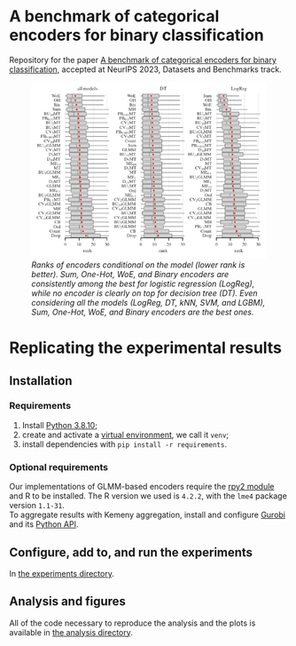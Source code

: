 # A benchmark of categorical encoders for binary classification

Repository for the paper [A benchmark of categorical encoders for binary classification](https://arxiv.org/abs/2307.09191), 
accepted at NeurIPS 2023, Datasets and Benchmarks track.

<figure>
  <img alt="Ranks of encoders" src="figures/encoder_ranks.png" title="Ranks">
  <figcaption><em>
        Ranks of encoders conditional on the model (lower rank is better).
        Sum, One-Hot, WoE, and Binary encoders are consistently among the best for logistic regression (LogReg), 
        while no encoder is clearly on top for decision tree (DT). 
        Even considering all the models (LogReg, DT, kNN, SVM, and LGBM), Sum, One-Hot, WoE, and Binary encoders are the best ones.
  </em></figcaption>
</figure>


# Replicating the experimental results

## Installation

### Requirements
1. Install [Python 3.8.10](https://www.python.org/downloads/release/python-3810/);
2. create and activate a [virtual environment](https://python.land/virtual-environments/virtualenv), we call it `venv`;
3. install dependencies with `pip install -r requirements`.

### Optional requirements
Our implementations of GLMM-based encoders require the [rpy2 module](https://pypi.org/project/rpy2/) and R to be installed.
The R version we used is `4.2.2`, with the `lme4` package version `1.1-31`.\
To aggregate results with Kemeny aggregation, install and configure [Gurobi](https://www.gurobi.com/) and its [Python API](https://pypi.org/project/gurobipy/).

## Configure, add to, and run the experiments
In [the experiments directory](https://github.com/DrCohomology/EncoderBenchmarking/tree/main/src).

## Analysis and figures
All of the code necessary to reproduce the analysis and the plots is available in [the analysis directory](https://github.com/DrCohomology/EncoderBenchmarking/tree/main/analysis).

[//]: # (## Aggregation strategy)

[//]: # (Modify `src.rank_utils.BaseAggregator` with a custom aggregation strategy: )

[//]: # (1. add the method, which operates on the `df` and `rf` dataframes, described in `src.rank_utils.BaseAggregator`;)

[//]: # (2. the method updates `self.aggrf` with a new column of scores for the ranking &#40;they do not have to be actual rankings&#41;)

[//]: # (3. add your method name and method to `self.supported_strategies` and `self.increasing`. The key of `self.increasing` must be the same as in `self.aggrf`)

  
